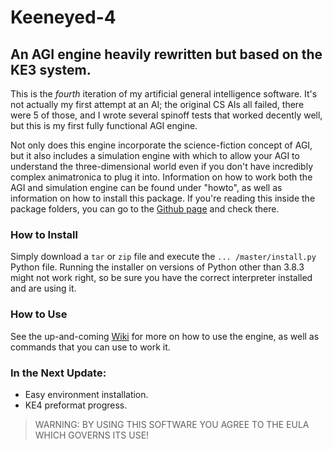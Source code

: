 # Keeneyed-4
## An AGI engine heavily rewritten but based on the KE3 system.  
This is the *fourth* iteration of my artificial general intelligence software. It's not actually my first attempt at an AI; the original CS AIs all failed, there were 5 of those, and I wrote several spinoff tests that worked decently well, but this is my first fully functional AGI engine.  

Not only does this engine incorporate the science-fiction concept of AGI, but it also includes a simulation engine with which to allow your AGI to understand the three-dimensional world even if you don't have incredibly complex animatronica to plug it into. Information on how to work both the AGI and simulation engine can be found under "howto", as well as information on how to install this package. If you're reading this inside the package folders, you can go to the [Github page](https://github.com/cs-AI-dev/Keeneyed-4) and check there.  

### How to Install
Simply download a `tar` or `zip` file and execute the `... /master/install.py` Python file. Running the installer on versions of Python other than 3.8.3 might not work right, so be sure you have the correct interpreter installed and are using it.

### How to Use
See the up-and-coming [Wiki](https://github.com/cs-AI-dev/Keeneyed-4/wiki) for more on how to use the engine, as well as commands that you can use to work it.

### In the Next Update:
- Easy environment installation.  
- KE4 preformat progress.  

> WARNING: BY USING THIS SOFTWARE YOU AGREE TO THE EULA WHICH GOVERNS ITS USE!  
